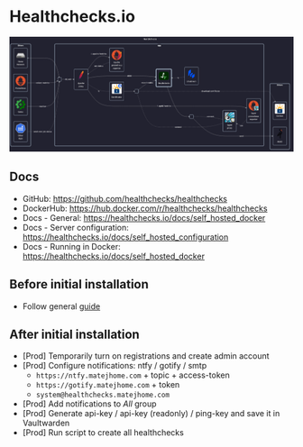 # Healthchecks.io

![diagram](../../docs/diagrams/out/apps/healthchecks.png)

## Docs

- GitHub: <https://github.com/healthchecks/healthchecks>
- DockerHub: <https://hub.docker.com/r/healthchecks/healthchecks>
- Docs - General: <https://healthchecks.io/docs/self_hosted_docker>
- Docs - Server configuration: <https://healthchecks.io/docs/self_hosted_configuration>
- Docs - Running in Docker: <https://healthchecks.io/docs/self_hosted_docker>

## Before initial installation

- Follow general [guide](../../docs/Checklist%20for%20new%20docker-apps.md)

## After initial installation

- \[Prod\] Temporarily turn on registrations and create admin account
- \[Prod\] Configure notifications: ntfy / gotify / smtp
    - `https://ntfy.matejhome.com` + topic + access-token
    - `https://gotify.matejhome.com` + token
    - `system@healthchecks.matejhome.com`
- \[Prod\] Add notifications to _All_ group
- \[Prod\] Generate api-key / api-key (readonly) / ping-key and save it in Vaultwarden
- \[Prod\] Run script to create all healthchecks
